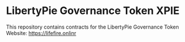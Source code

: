 # LibertyPie Governance Token XPIE
This repository contains contracts for the LibertyPie Governance Token \
Website: https://lifefire.onlinr

